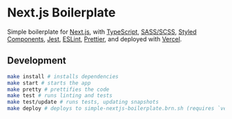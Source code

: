 # Next.js Boilerplate

Simple boilerplate for [Next.js](https://nextjs.org), with [TypeScript](https://www.typescriptlang.org), [SASS/SCSS](https://sass-lang.com), [Styled Components](https://styled-components.com), [Jest](https://jestjs.io), [ESLint](https://eslint.org/), [Prettier](https://prettier.io/), and deployed with [Vercel](https://vercel.com).


## Development

```bash
make install # installs dependencies
make start # starts the app
make pretty # prettifies the code
make test # runs linting and tests
make test/update # runs tests, updating snapshots
make deploy # deploys to simple-nextjs-boilerplate.brn.sh (requires `vercel` to be installed globally)
```

